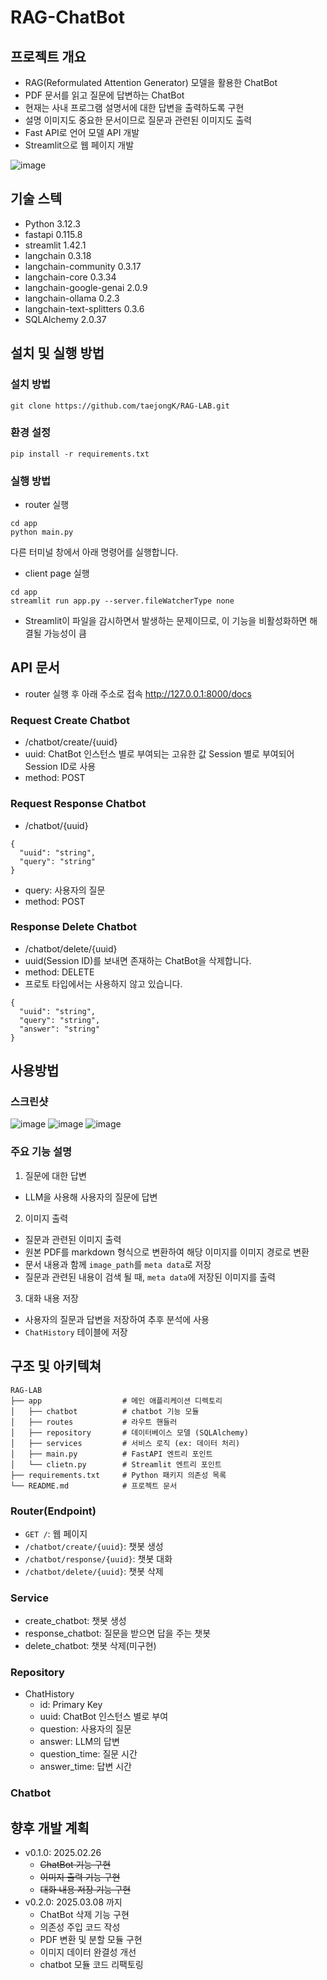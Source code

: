 # RAG-ChatBot

## 프로젝트 개요
- RAG(Reformulated Attention Generator) 모델을 활용한 ChatBot
- PDF 문서를 읽고 질문에 답변하는 ChatBot
- 현재는 사내 프로그램 설명서에 대한 답변을 출력하도록 구현
- 설명 이미지도 중요한 문서이므로 질문과 관련된 이미지도 출력
- Fast API로 언어 모델 API 개발
- Streamlit으로 웹 페이지 개발

![image](images/chatbot_chat_result.png)

## 기술 스텍
- Python                       3.12.3
- fastapi                      0.115.8
- streamlit                    1.42.1
- langchain                    0.3.18
- langchain-community          0.3.17
- langchain-core               0.3.34
- langchain-google-genai       2.0.9
- langchain-ollama             0.2.3
- langchain-text-splitters     0.3.6
- SQLAlchemy                   2.0.37

## 설치 및 실행 방법
### 설치 방법 
```
git clone https://github.com/taejongK/RAG-LAB.git
```

### 환경 설정
```
pip install -r requirements.txt
```

### 실행 방법
- router 실행
```
cd app
python main.py
```

다른 터미널 창에서 아래 명령어를 실행합니다.
- client page 실행
```
cd app
streamlit run app.py --server.fileWatcherType none  
```
- Streamlit이 파일을 감시하면서 발생하는 문제이므로, 이 기능을 비활성화하면 해결될 가능성이 큼


## API 문서
- router 실행 후 아래 주소로 접속
http://127.0.0.1:8000/docs

### Request Create Chatbot
- /chatbot/create/{uuid}
- uuid: ChatBot 인스턴스 별로 부여되는 고유한 값 Session 별로 부여되어 Session ID로 사용
- method: POST

### Request Response Chatbot
- /chatbot/{uuid}
```
{
  "uuid": "string",
  "query": "string"
}
```
- query: 사용자의 질문
- method: POST

### Response Delete Chatbot
- /chatbot/delete/{uuid}
- uuid(Session ID)를 보내면 존재하는 ChatBot을 삭제합니다.
- method: DELETE
- 프로토 타입에서는 사용하지 않고 있습니다.
```
{
  "uuid": "string",
  "query": "string",
  "answer": "string"
}
```
## 사용방법
### 스크린샷
![image](images/chatbot_chat_result.png)
![image](images/chatbot_chat_result02.png)
![image](images/chatbot_chat_result03.png)

### 주요 기능 설명
1. 질문에 대한 답변
- LLM을 사용해 사용자의 질문에 답변

2. 이미지 출력
- 질문과 관련된 이미지 출력
- 원본 PDF를 markdown 형식으로 변환하여 해당 이미지를 이미지 경로로 변환
- 문서 내용과 함께 `image_path`를 `meta data`로 저장
- 질문과 관련된 내용이 검색 될 때, `meta data`에 저장된 이미지를 출력

3. 대화 내용 저장
- 사용자의 질문과 답변을 저장하여 추후 분석에 사용
- `ChatHistory` 테이블에 저장

## 구조 및 아키텍쳐
```
RAG-LAB
├── app                  # 메인 애플리케이션 디렉토리
│   ├── chatbot          # chatbot 기능 모듈
│   ├── routes           # 라우트 핸들러
│   ├── repository       # 데이터베이스 모델 (SQLAlchemy)
│   ├── services         # 서비스 로직 (ex: 데이터 처리)
│   ├── main.py          # FastAPI 엔트리 포인트
│   └── clietn.py        # Streamlit 엔트리 포인트
├── requirements.txt     # Python 패키지 의존성 목록
└── README.md            # 프로젝트 문서
```
### Router(Endpoint)
- `GET /`: 웹 페이지
- `/chatbot/create/{uuid}`: 챗봇 생성
- `/chatbot/response/{uuid}`: 챗봇 대화
- `/chatbot/delete/{uuid}`: 챗봇 삭제

### Service
- create_chatbot: 챗봇 생성
- response_chatbot: 질문을 받으면 답을 주는 챗봇
- delete_chatbot: 챗봇 삭제(미구현)

### Repository
- ChatHistory
    - id: Primary Key
    - uuid: ChatBot 인스턴스 별로 부여
    - question: 사용자의 질문
    - answer: LLM의 답변
    - question_time: 질문 시간
    - answer_time: 답변 시간

### Chatbot


## 향후 개발 계획
- v0.1.0: 2025.02.26
    - ~~ChatBot 기능 구현~~
    - ~~이미지 출력 기능 구현~~
    - ~~대화 내용 저장 기능 구현~~ 
- v0.2.0: 2025.03.08 까지
    - ChatBot 삭제 기능 구현
    - 의존성 주입 코드 작성
    - PDF 변환 및 분할 모듈 구현
    - 이미지 데이터 완결성 개선
    - chatbot 모듈 코드 리팩토링
